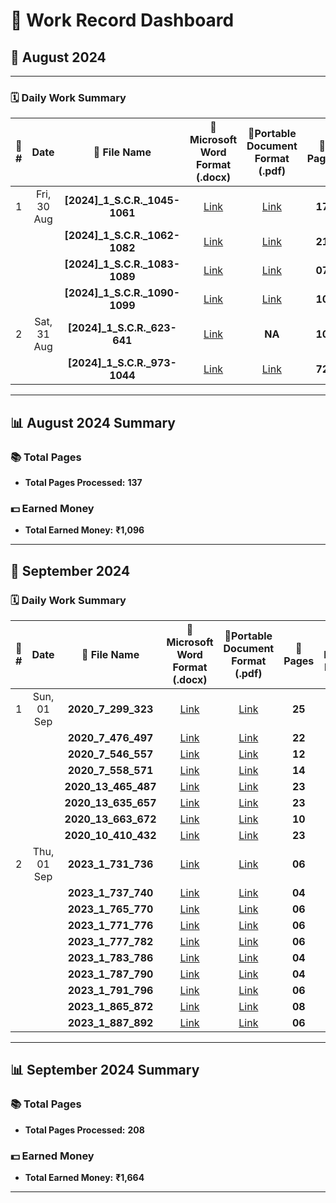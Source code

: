 # 🎯 **Work Record Dashboard**

## 📅 **August 2024**

---

### 🗓️ **Daily Work Summary**

| 🔢 **#** | **Date**          | 📁 **File Name**                         | 📄**Microsoft Word Format (.docx)**                  | 📑**Portable Document Format (.pdf)**        | 📄 **Pages**  | 💵 **Earned Money** |
|:-------:|:-----------------:|:-----------------------------------------:|:--------------------------------------------:|:-------------------------------------------:|:------------:|:-------------------:|
| 1       | Fri, 30 Aug       | **[2024]_1_S.C.R._1045-1061**             | [Link](Files/[2024]_1_S.C.R._1045-1061.docx) | [Link](Files/[2024]_1_S.C.R._1045-1061.pdf) | **17**       | **136**             |
|         |                   | **[2024]_1_S.C.R._1062-1082**             | [Link](Files/[2024]_1_S.C.R._1062-1082.docx) | [Link](Files/[2024]_1_S.C.R._1062-1082.pdf) | **21**       | **168**             |
|         |                   | **[2024]_1_S.C.R._1083-1089**             | [Link](Files/[2024]_1_S.C.R._1083-1089.docx) | [Link](Files/[2024]_1_S.C.R._1083-1089.pdf) | **07**       | **56**              |
|         |                   | **[2024]_1_S.C.R._1090-1099**             | [Link](Files/[2024]_1_S.C.R._1090-1099.docx) | [Link](Files/[2024]_1_S.C.R._1090-1099.pdf) | **10**       | **80**              |
| 2       | Sat, 31 Aug       | **[2024]_1_S.C.R._623-641**               | [Link](Files/[2024]_1_S.C.R._623-641.docx)   | **NA**                                      | **10**       | **80**              |
|         |                   | **[2024]_1_S.C.R._973-1044**              | [Link](Files/[2024]_1_S.C.R._973-1044.docx)  | [Link](Files/[2024]_1_S.C.R._973-1044.pdf)  | **72**       | **576**             |

---

## 📊 **August 2024 Summary**

### 📚 **Total Pages**
- **Total Pages Processed:** **137**

### 💵 **Earned Money**
- **Total Earned Money:** **₹1,096**

---

## 📅 **September 2024**

### 🗓️ **Daily Work Summary**

| 🔢 **#** | **Date**         | 📁 **File Name**               | 📄**Microsoft Word Format (.docx)**           | 📑**Portable Document Format (.pdf)**      | 📄 **Pages**  | 💵 **Earned Money**  |
|:-------:|:----------------:|:-------------------------------:|:-------------------------------------:|:-----------------------------------------:|:------------:|:-----------------------------:|
| 1       | Sun, 01 Sep      | **2020_7_299_323**              | [Link](Files/2020_7_299_323.docx)     | [Link](Files/2020_7_299_323.pdf)          | **25**       | **200**                       |
|         |                  |  **2020_7_476_497**             | [Link](Files/2020_7_476_497.docx)     | [Link](Files/2020_7_476_497.pdf)          | **22**       | **176**                       |
|         |                  | **2020_7_546_557**              | [Link](Files/2020_7_546_557.docx)     | [Link](Files/2020_7_546_557.pdf)          | **12**       | **96**                        |
|         |                  | **2020_7_558_571**              | [Link](Files/2020_7_558_571.docx)     | [Link](Files/2020_7_558_571.pdf)          | **14**       | **112**                       |
|         |                  | **2020_13_465_487**             | [Link](Files/2020_13_465_487.docx)    | [Link](Files/2020_13_465_487.pdf)         | **23**       | **184**                       |
|         |                  | **2020_13_635_657**             | [Link](Files/2020_13_635_657.docx)    | [Link](Files/2020_13_635_657.pdf)         | **23**       | **184**                       |
|         |                  | **2020_13_663_672**             | [Link](Files/2020_13_663_672.docx)    | [Link](Files/2020_13_663_672.pdf)         | **10**       | **80**                        |
|         |                  | **2020_10_410_432**             | [Link](Files/2020_10_410_432.docx)    | [Link](Files/2020_10_410_432.pdf)         | **23**       | **184**                       |
| 2       | Thu, 01 Sep      | **2023_1_731_736**              | [Link](Files/2023_1_731_736.docx)     | [Link](Files/2023_1_731_736.pdf)          | **06**       | **48**                        |
|         |                  | **2023_1_737_740**              | [Link](Files/2023_1_737_740.docx)     | [Link](Files/2023_1_737_740.pdf)          | **04**       | **32**                        |
|         |                  | **2023_1_765_770**              | [Link](Files/2023_1_765_770.docx)     | [Link](Files/2023_1_765_770.pdf)          | **06**       | **48**                        |
|         |                  | **2023_1_771_776**              | [Link](Files/2023_1_771_776.docx)     | [Link](Files/2023_1_771_776.pdf)          | **06**       | **48**                        |
|         |                  | **2023_1_777_782**              | [Link](Files/2023_1_777_782.docx)     | [Link](Files/2023_1_777_782.pdf)          | **06**       | **48**                        |
|         |                  | **2023_1_783_786**              | [Link](Files/2023_1_783_786.docx)     | [Link](Files/2023_1_783_786.pdf)          | **04**       | **32**                        |
|         |                  | **2023_1_787_790**              | [Link](Files/2023_1_787_790.docx)     | [Link](Files/2023_1_787_790.pdf)          | **04**       | **32**                        |
|         |                  | **2023_1_791_796**              | [Link](Files/2023_1_791_796.docx)     | [Link](Files/2023_1_791_796.pdf)          | **06**       | **48**                        |
|         |                  | **2023_1_865_872**              | [Link](Files/2023_1_865_872.docx)     | [Link](Files/2023_1_865_872.pdf)          | **08**       | **64**                        |
|         |                  | **2023_1_887_892**              | [Link](Files/2023_1_887_892.docx)     | [Link](Files/2023_1_887_892.pdf)          | **06**       | **48**                        |

---

## 📊 **September 2024 Summary**

### 📚 **Total Pages**
- **Total Pages Processed:** **208**

### 💵 **Earned Money**
- **Total Earned Money:** **₹1,664**

---




